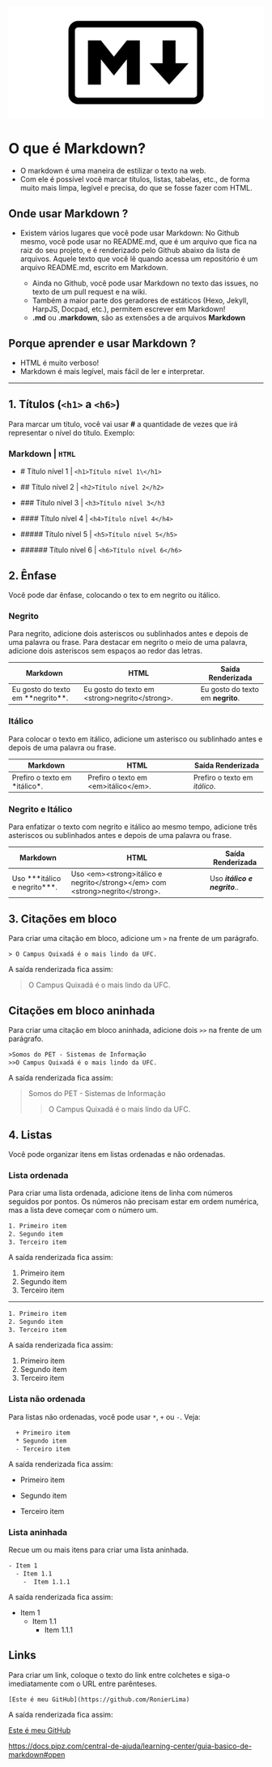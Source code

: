 ![Markdown](assets/img/markdown.png)

# O que é Markdown?

* O markdown é uma maneira de estilizar o texto na web.
* Com ele é possível você marcar títulos, listas, tabelas, etc., de forma muito mais limpa, legível e precisa, do que se fosse fazer com HTML.

## Onde usar Markdown ?

* Existem vários lugares que você pode usar Markdown: No Github mesmo, você pode usar no README.md, que é um arquivo que fica na raiz do seu projeto, e é renderizado pelo Github abaixo da lista de arquivos. Aquele texto que você lê quando acessa um repositório é um arquivo README.md, escrito em Markdown.
  
  * Ainda no Github, você pode usar Markdown no texto das issues, no texto de um pull request e na wiki.
  * Também a maior parte dos geradores de estáticos (Hexo, Jekyll, HarpJS, Docpad, etc.), permitem escrever em Markdown! 
  * **.md** ou **.markdown**, são as extensões a  de arquivos **Markdown** 

## Porque aprender e usar Markdown ?

* HTML é muito verboso! 
* Markdown é mais legível, mais fácil de ler e interpretar.

---
## 1. Títulos (`<h1>` a `<h6>`)

Para marcar um título, você vai usar **#** a quantidade de vezes que irá representar o nível do título. Exemplo:

### Markdown | ``HTML``

 - \# Título nível 1 | ``<h1>Título nível 1\</h1> ``

 - \#\# Título nível 2 | ``<h2>Título nível 2</h2>``

 - \#\#\# Título nível 3 | ``<h3>Título nível 3</h3``

 - \#\#\#\# Título nível 4 | ``<h4>Título nível 4</h4>``

 - \#\#\#\#\# Título nível 5 | ``<h5>Título nível 5</h5>``

 - \#\#\#\#\#\# Título nível 6 | ``<h6>Título nível 6</h6>``


## 2.  Ênfase

Você pode dar ênfase, colocando o tex to em negrito ou itálico.

### Negrito

Para negrito, adicione dois asteriscos ou sublinhados antes e depois de uma palavra ou frase. Para destacar em negrito o meio de uma palavra, adicione dois asteriscos sem espaços ao redor das letras.

Markdown | HTML | Saída Renderizada
---------| -----|------------------
Eu gosto do texto em \*\*negrito\*\*. |  Eu gosto do texto em \<strong>negrito\</strong>. | Eu gosto do texto em **negrito**.

### Itálico

Para colocar o texto em itálico, adicione um asterisco ou sublinhado antes e depois de uma palavra ou frase.

Markdown | HTML | Saída Renderizada
---------| -----|------------------
Prefiro o texto em \*itálico\*. |  Prefiro o texto em \<em>itálico\</em>. | Prefiro o texto em *itálico*.

### Negrito e Itálico

Para enfatizar o texto com negrito e itálico ao mesmo tempo, adicione três asteriscos ou sublinhados antes e depois de uma palavra ou frase.

Markdown | HTML | Saída Renderizada
---------| -----|------------------
Uso \*\*\*itálico e negrito\*\*\*. |  Uso \<em>\<strong>itálico e negrito\</strong>\</em> com \<strong>negrito\</strong>. | Uso ***itálico e negrito***..


## 3. Citações em bloco

Para criar uma citação em bloco, adicione um `>` na frente de um parágrafo.

    > O Campus Quixadá é o mais lindo da UFC.

A saída renderizada fica assim:

> O Campus Quixadá é o mais lindo da UFC.

## Citações em bloco aninhada

Para criar uma citação em bloco aninhada, adicione dois `>>` na frente de um parágrafo.

    >Somos do PET - Sistemas de Informação
    >>O Campus Quixadá é o mais lindo da UFC.

A saída renderizada fica assim:

>Somos do PET - Sistemas de Informação
>>O Campus Quixadá é o mais lindo da UFC.


## 4. Listas 

Você pode organizar itens em listas ordenadas e não ordenadas.

### Lista ordenada

Para criar uma lista ordenada, adicione itens de linha com números seguidos por pontos. Os números não precisam estar em ordem numérica, mas a lista deve começar com o número um.

    1. Primeiro item  
    2. Segundo item
    3. Terceiro item
   
A saída renderizada fica assim:

1. Primeiro item  
2. Segundo item
3. Terceiro item
   
---

    1. Primeiro item  
    2. Segundo item
    3. Terceiro item
   
A saída renderizada fica assim:

1. Primeiro item  
2. Segundo item
3. Terceiro item

### Lista não ordenada 

Para listas não ordenadas, você pode usar `*`, `+` ou `-`. Veja:

      + Primeiro item  
      * Segundo item
      - Terceiro item

A saída renderizada fica assim:

+ Primeiro item  
* Segundo item
- Terceiro item

### Lista aninhada

Recue um ou mais itens para criar uma lista aninhada.

    - Item 1
      - Item 1.1
        -  Item 1.1.1

A saída renderizada fica assim:

- Item 1
  - Item 1.1
    -  Item 1.1.1

## Links

Para criar um link, coloque o texto do link entre colchetes  e siga-o imediatamente com o URL entre parênteses.

    [Este é meu GitHub](https://github.com/RonierLima)

A saída renderizada fica assim:

[Este é meu GitHub](https://github.com/RonierLima)
  

https://docs.pipz.com/central-de-ajuda/learning-center/guia-basico-de-markdown#open